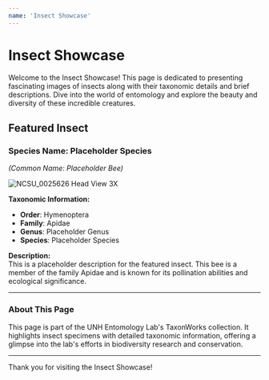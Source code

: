 ```yaml
---
name: 'Insect Showcase'
---
```


# **Insect Showcase**

Welcome to the Insect Showcase! This page is dedicated to presenting fascinating images of insects along with their taxonomic details and brief descriptions. Dive into the world of entomology and explore the beauty and diversity of these incredible creatures.

## **Featured Insect**

### **Species Name: Placeholder Species**  
*(Common Name: Placeholder Bee)*

![NCSU_0025626 Head View 3X](../../../src/assets/images/Insects/NCSU_0025626_Head_View_3X.jpg)

**Taxonomic Information:**  
- **Order**: Hymenoptera  
- **Family**: Apidae  
- **Genus**: Placeholder Genus  
- **Species**: Placeholder Species  

**Description:**  
This is a placeholder description for the featured insect. This bee is a member of the family Apidae and is known for its pollination abilities and ecological significance.

---

### **About This Page**
This page is part of the UNH Entomology Lab's TaxonWorks collection. It highlights insect specimens with detailed taxonomic information, offering a glimpse into the lab's efforts in biodiversity research and conservation.

---

Thank you for visiting the Insect Showcase!

